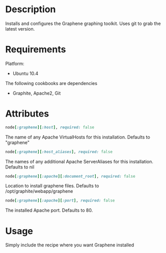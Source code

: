 # Description

Installs and configures the Graphene graphing toolkit. Uses git to grab the latest version.

# Requirements
Platform:
  * Ubuntu 10.4

The following cookbooks are dependencies
  * Graphite, Apache2, Git

# Attributes
```ruby
node[:graphene][:host], required: false
```
The name of any Apache VirtualHosts for this installation. Defaults to "graphene"

```ruby
node[:graphene][:host_aliases], required: false
```
The names of any additional Apache ServerAliases for this installation. Defaults to nil

```ruby
node[:graphene][:apache][:document_root], required: false
```
Location to install graphene files. Defaults to /opt/graphite/webapp/graphene

```ruby
node[:graphene][:apache][:port], required: false
```
The installed Apache port. Defaults to 80.


# Usage
Simply include the recipe where you want Graphene installed

